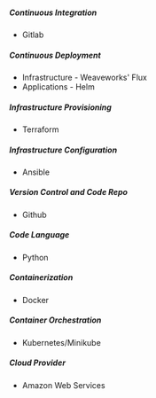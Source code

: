 ##### Continuous Integration
- Gitlab

##### Continuous Deployment
- Infrastructure - Weaveworks' Flux
- Applications - Helm

##### Infrastructure Provisioning
- Terraform

##### Infrastructure Configuration
- Ansible

##### Version Control and Code Repo
- Github

##### Code Language
- Python

##### Containerization
- Docker

##### Container Orchestration
- Kubernetes/Minikube

##### Cloud Provider
- Amazon Web Services
